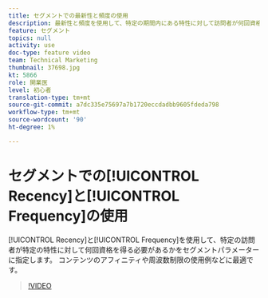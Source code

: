 ```yaml
---
title: セグメントでの最新性と頻度の使用
description: 最新性と頻度を使用して、特定の期間内にある特性に対して訪問者が何回資格を得る必要があるかをセグメントパラメーターに指定します。 コンテンツのアフィニティや周波数制限の使用例などに最適です。
feature: セグメント
topics: null
activity: use
doc-type: feature video
team: Technical Marketing
thumbnail: 37698.jpg
kt: 5866
role: 開業医
level: 初心者
translation-type: tm+mt
source-git-commit: a7dc335e75697a7b1720eccdadbb9605fdeda798
workflow-type: tm+mt
source-wordcount: '90'
ht-degree: 1%

---
```



# セグメントでの[!UICONTROL Recency]と[!UICONTROL Frequency]の使用

[!UICONTROL Recency]と[!UICONTROL Frequency]を使用して、特定の訪問者が特定の特性に対して何回資格を得る必要があるかをセグメントパラメーターに指定します。 コンテンツのアフィニティや周波数制限の使用例などに最適です。

>[!VIDEO](https://video.tv.adobe.com/v/37698/?quality=12&learn=on)
